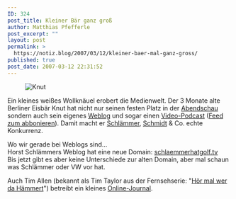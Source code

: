 ```yaml
---
ID: 324
post_title: Kleiner Bär ganz groß
author: Matthias Pfefferle
post_excerpt: ""
layout: post
permalink: >
  https://notiz.blog/2007/03/12/kleiner-baer-mal-ganz-gross/
published: true
post_date: 2007-03-12 22:31:52
---
```

<!-- wp:image {"align":"center"} -->
<figure class="wp-block-image aligncenter"><img src="https://notiz.blog/wp-content/uploads/2007/03/knut.jpg" alt="Knut" /></figure>
<!-- /wp:image -->

<!-- wp:paragraph -->
<p>Ein kleines weißes Wollknäuel erobert die Medienwelt. Der 3 Monate alte Berliner Eisbär Knut hat nicht nur seinen festen Platz in der <a href="http://www.rbb-online.de/knut/">Abendschau</a> sondern auch sein eigenes <a href="http://blog.rbb-online.de/roller/knut/">Weblog</a> und sogar einen <a href="http://www.rbb-online.de/_/fernsehen/index_jsp/key=5484524.html">Video-Podcast</a> (<a href="http://www.rbb-online.de/fernsehen/rss.xml?3609">Feed zum abbonieren</a>). Damit macht er <a href="http://www.schlaemmerblog.tv/">Schlämmer</a>, <a href="http://www.haraldschmidt.tv/html/deutsch/highlights/video_blog_fenster/video_blog_fenster.php">Schmidt</a> &amp; Co. echte Konkurrenz.</p>
<!-- /wp:paragraph -->

<!-- wp:paragraph -->
<p>Wo wir gerade bei Weblogs sind...<br/> Horst Schlämmers Weblog hat eine neue Domain: <a href="http://www.schlaemmerhatgolf.tv">schlaemmerhatgolf.tv</a><br/> Bis jetzt gibt es aber keine Unterschiede zur alten Domain, aber mal schaun was Schlämmer oder VW vor hat.</p>
<!-- /wp:paragraph -->

<!-- wp:paragraph -->
<p>Auch Tim Allen (bekannt als Tim Taylor aus der Fernsehserie: "<a href="http://wunschliste.de/links.pl?s=3670">Hör mal wer da Hämmert</a>") betreibt ein kleines <a href="http://www.timallen.com/journal/list.php">Online-Journal</a>.</p>
<!-- /wp:paragraph -->